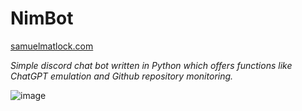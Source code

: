 # NimBot
[samuelmatlock.com](https://www.samuelmatlock.com)

*Simple discord chat bot written in Python which offers functions like ChatGPT emulation and Github repository monitoring.*

![image](https://github.com/samuelmatlock/NimBot/assets/31661790/250e5e97-5284-43ae-93cd-227094dcf7c6)
